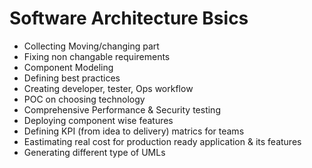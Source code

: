 # Software Architecture Bsics
- Collecting Moving/changing part
- Fixing non changable requirements
- Component Modeling
- Defining best practices
- Creating developer, tester, Ops workflow
- POC on choosing technology 
- Comprehensive Performance & Security testing 
- Deploying component wise features
- Defining KPI (from idea to delivery) matrics for teams
- Eastimating real cost for production ready application & its features
- Generating different type of UMLs 
